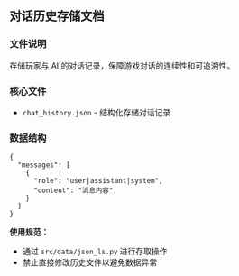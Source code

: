 ## 对话历史存储文档

### 文件说明

存储玩家与 AI 的对话记录，保障游戏对话的连续性和可追溯性。

### 核心文件

* `chat_history.json` - 结构化存储对话记录

### 数据结构

```
{
  "messages": [
    {
      "role": "user|assistant|system",
      "content": "消息内容",
    }
  ]
}
```

**使用规范：**

* 通过 `src/data/json_ls.py` 进行存取操作
* 禁止直接修改历史文件以避免数据异常
